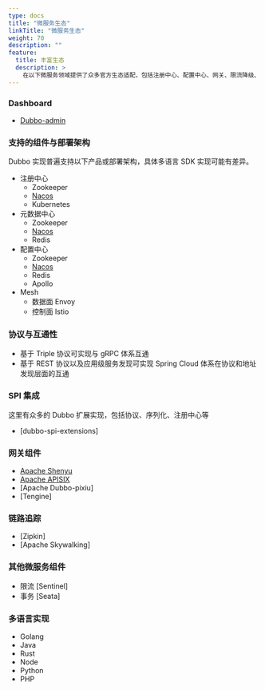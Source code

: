 ```yaml
---
type: docs
title: "微服务生态"
linkTitle: "微服务生态"
weight: 70
description: ""
feature:
  title: 丰富生态
  description: >
    在以下微服务领域提供了众多官方生态适配，包括注册中心、配置中心、网关、限流降级、负载均衡、一致性事务、异步消息、Tracing、可观测等。
---
```



### Dashboard
* [Dubbo-admin](https://github.com/apache/dubbo-admin)

### 支持的组件与部署架构

Dubbo 实现普遍支持以下产品或部署架构，具体多语言 SDK 实现可能有差异。

* 注册中心
  * Zookeeper
  * [Nacos](https://nacos.io/zh-cn/docs/use-nacos-with-dubbo.html)
  * Kubernetes
* 元数据中心
  * Zookeeper
  * [Nacos](https://nacos.io/zh-cn/docs/use-nacos-with-dubbo.html)
  * Redis
* 配置中心
  * Zookeeper
  * [Nacos](https://nacos.io/zh-cn/docs/use-nacos-with-dubbo.html)
  * Redis
  * Apollo
* Mesh
  * 数据面 Envoy
  * 控制面 Istio

### 协议与互通性
* 基于 Triple 协议可实现与 gRPC 体系互通
* 基于 REST 协议以及应用级服务发现可实现 Spring Cloud 体系在协议和地址发现层面的互通

### SPI 集成
这里有众多的 Dubbo 扩展实现，包括协议、序列化、注册中心等
* [dubbo-spi-extensions]

### 网关组件
* [Apache Shenyu](/zh/blog/2022/05/04/%E5%A6%82%E4%BD%95%E9%80%9A%E8%BF%87-apache-shenyu-%E7%BD%91%E5%85%B3%E4%BB%A3%E7%90%86-dubbo-%E6%9C%8D%E5%8A%A1/)
* [Apache APISIX](/zh/blog/2022/01/18/%E4%BB%8E%E5%8E%9F%E7%90%86%E5%88%B0%E6%93%8D%E4%BD%9C%E8%AE%A9%E4%BD%A0%E5%9C%A8-apache-apisix-%E4%B8%AD%E4%BB%A3%E7%90%86-dubbo-%E6%9C%8D%E5%8A%A1%E6%9B%B4%E4%BE%BF%E6%8D%B7/)
* [Apache Dubbo-pixiu]
* [Tengine]

### 链路追踪
* [Zipkin]
* [Apache Skywalking]

### 其他微服务组件
* 限流 [Sentinel]
* 事务 [Seata]

### 多语言实现
* Golang
* Java
* Rust
* Node
* Python
* PHP
